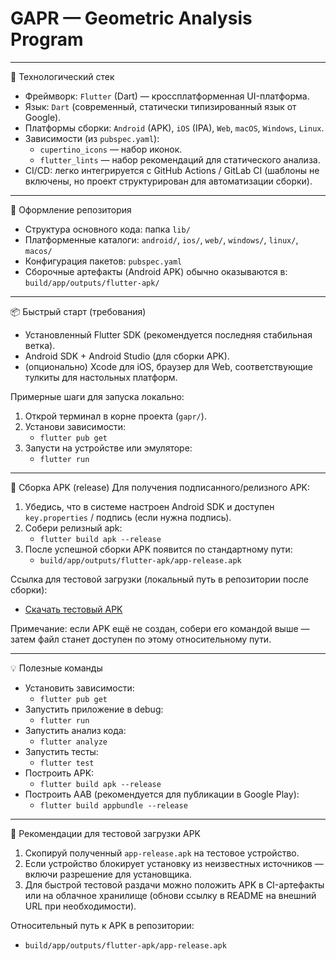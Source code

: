 # GAPR — Geometric Analysis Program

---

🧩 Технологический стек
- Фреймворк: `Flutter` (Dart) — кроссплатформенная UI-платформа.
- Язык: `Dart` (современный, статически типизированный язык от Google).
- Платформы сборки: `Android` (APK), `iOS` (IPA), `Web`, `macOS`, `Windows`, `Linux`.
- Зависимости (из `pubspec.yaml`):
  - `cupertino_icons` — набор иконок.
  - `flutter_lints` — набор рекомендаций для статического анализа.
- CI/CD: легко интегрируется с GitHub Actions / GitLab CI (шаблоны не включены, но проект структурирован для автоматизации сборки).

---

🎨 Оформление репозитория
- Структура основного кода: папка `lib/`
- Платформенные каталоги: `android/`, `ios/`, `web/`, `windows/`, `linux/`, `macos/`
- Конфигурация пакетов: `pubspec.yaml`
- Сборочные артефакты (Android APK) обычно оказываются в: `build/app/outputs/flutter-apk/`

---

📦 Быстрый старт (требования)
- Установленный Flutter SDK (рекомендуется последняя стабильная ветка).
- Android SDK + Android Studio (для сборки APK).
- (опционально) Xcode для iOS, браузер для Web, соответствующие тулкиты для настольных платформ.

Примерные шаги для запуска локально:
1. Открой терминал в корне проекта (`gapr/`).
2. Установи зависимости:
   - `flutter pub get`
3. Запусти на устройстве или эмуляторе:
   - `flutter run`

---

📱 Сборка APK (release)
Для получения подписанного/релизного APK:
1. Убедись, что в системе настроен Android SDK и доступен `key.properties` / подпись (если нужна подпись).
2. Собери релизный apk:
   - `flutter build apk --release`
3. После успешной сборки APK появится по стандартному пути:
   - `build/app/outputs/flutter-apk/app-release.apk`

Ссылка для тестовой загрузки (локальный путь в репозитории после сборки):
- [Скачать тестовый APK](build/app/outputs/flutter-apk/app-release.apk)

Примечание: если APK ещё не создан, собери его командой выше — затем файл станет доступен по этому относительному пути.

---

💡 Полезные команды
- Установить зависимости:
  - `flutter pub get`
- Запустить приложение в debug:
  - `flutter run`
- Запустить анализ кода:
  - `flutter analyze`
- Запустить тесты:
  - `flutter test`
- Построить APK:
  - `flutter build apk --release`
- Построить AAB (рекомендуется для публикации в Google Play):
  - `flutter build appbundle --release`

---

🧪 Рекомендации для тестовой загрузки APK
1. Скопируй полученный `app-release.apk` на тестовое устройство.
2. Если устройство блокирует установку из неизвестных источников — включи разрешение для установщика.
3. Для быстрой тестовой раздачи можно положить APK в CI-артефакты или на облачное хранилище (обнови ссылку в README на внешний URL при необходимости).

Относительный путь к APK в репозитории:
- `build/app/outputs/flutter-apk/app-release.apk`

